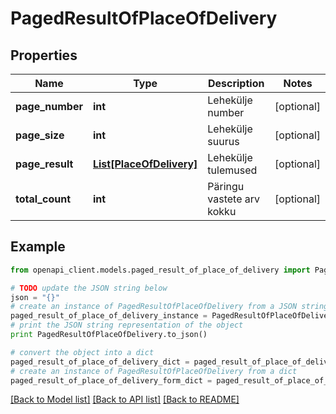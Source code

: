 # PagedResultOfPlaceOfDelivery


## Properties
Name | Type | Description | Notes
------------ | ------------- | ------------- | -------------
**page_number** | **int** | Lehekülje number | [optional] 
**page_size** | **int** | Lehekülje suurus | [optional] 
**page_result** | [**List[PlaceOfDelivery]**](PlaceOfDelivery.md) | Lehekülje tulemused | [optional] 
**total_count** | **int** | Päringu vastete arv kokku | [optional] 

## Example

```python
from openapi_client.models.paged_result_of_place_of_delivery import PagedResultOfPlaceOfDelivery

# TODO update the JSON string below
json = "{}"
# create an instance of PagedResultOfPlaceOfDelivery from a JSON string
paged_result_of_place_of_delivery_instance = PagedResultOfPlaceOfDelivery.from_json(json)
# print the JSON string representation of the object
print PagedResultOfPlaceOfDelivery.to_json()

# convert the object into a dict
paged_result_of_place_of_delivery_dict = paged_result_of_place_of_delivery_instance.to_dict()
# create an instance of PagedResultOfPlaceOfDelivery from a dict
paged_result_of_place_of_delivery_form_dict = paged_result_of_place_of_delivery.from_dict(paged_result_of_place_of_delivery_dict)
```
[[Back to Model list]](../README.md#documentation-for-models) [[Back to API list]](../README.md#documentation-for-api-endpoints) [[Back to README]](../README.md)


